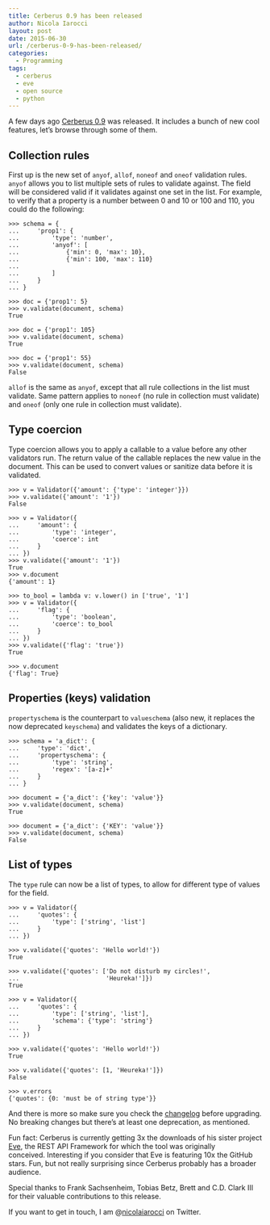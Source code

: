```yaml
---
title: Cerberus 0.9 has been released
author: Nicola Iarocci
layout: post
date: 2015-06-30
url: /cerberus-0-9-has-been-released/
categories:
  - Programming
tags:
  - cerberus
  - eve
  - open source
  - python
---
```

A few days ago [Cerberus 0.9][1] was released. It includes a bunch of new cool features, let&#8217;s browse through some of them.

## Collection rules

First up is the new set of `anyof`, `allof`, `noneof` and `oneof` validation rules. `anyof` allows you to list multiple sets of rules to validate against. The field will be considered valid if it validates against one set in the list. For example, to verify that a property is a number between 0 and 10 or 100 and 110, you could do the following:

    >>> schema = {
    ...     'prop1': {
    ...         'type': 'number',
    ...         'anyof': [
    ...             {'min': 0, 'max': 10}, 
    ...             {'min': 100, 'max': 110}
    ...         
    ...         ]
    ...     }
    ... }
    
    >>> doc = {'prop1': 5}
    >>> v.validate(document, schema)
    True
    
    >>> doc = {'prop1': 105}
    >>> v.validate(document, schema)
    True
    
    >>> doc = {'prop1': 55}
    >>> v.validate(document, schema)
    False

`allof` is the same as `anyof`, except that all rule collections in the list must validate. Same pattern applies to `noneof` (no rule in collection must validate) and `oneof` (only one rule in collection must validate).

## Type coercion

Type coercion allows you to apply a callable to a value before any other validators run. The return value of the callable replaces the new value in the document. This can be used to convert values or sanitize data before it is validated.

    >>> v = Validator({'amount': {'type': 'integer'}})
    >>> v.validate({'amount': '1'})
    False
    
    >>> v = Validator({
    ...     'amount': {
    ...         'type': 'integer', 
    ...         'coerce': int
    ...     }
    ... })
    >>> v.validate({'amount': '1'})
    True
    >>> v.document
    {'amount': 1}
    
    >>> to_bool = lambda v: v.lower() in ['true', '1']
    >>> v = Validator({
    ...     'flag': {
    ...         'type': 'boolean', 
    ...         'coerce': to_bool
    ...     }
    ... })
    >>> v.validate({'flag': 'true'})
    True
    
    >>> v.document
    {'flag': True}
    

## Properties (keys) validation

`propertyschema` is the counterpart to `valueschema` (also new, it replaces the now deprecated `keyschema`) and validates the keys of a dictionary.

    >>> schema = 'a_dict': {
    ...     'type': 'dict', 
    ...     'propertyschema': {
    ...         'type': 'string', 
    ...         'regex': '[a-z]+'
    ...     }
    ... }
    
    >>> document = {'a_dict': {'key': 'value'}}
    >>> v.validate(document, schema)
    True
    
    >>> document = {'a_dict': {'KEY': 'value'}}
    >>> v.validate(document, schema)
    False
    

## List of types

The `type` rule can now be a list of types, to allow for different type of values for the field.

    >>> v = Validator({
    ...     'quotes': {
    ...         'type': ['string', 'list']
    ...     }
    ... })
    
    >>> v.validate({'quotes': 'Hello world!'})
    True
    
    >>> v.validate({'quotes': ['Do not disturb my circles!', 
    ...                        'Heureka!']})
    True
    
    >>> v = Validator({
    ...     'quotes': {
    ...         'type': ['string', 'list'], 
    ...         'schema': {'type': 'string'}
    ...     }
    ... })
    
    >>> v.validate({'quotes': 'Hello world!'})
    True 
    
    >>> v.validate({'quotes': [1, 'Heureka!']})
    False
    
    >>> v.errors
    {'quotes': {0: 'must be of string type'}}
    

And there is more so make sure you check the [changelog][2] before upgrading. No breaking changes but there&#8217;s at least one deprecation, as mentioned.

Fun fact: Cerberus is currently getting 3x the downloads of his sister project [Eve][3], the REST API Framework for which the tool was originally conceived. Interesting if you consider that Eve is featuring 10x the GitHub stars. Fun, but not really surprising since Cerberus probably has a broader audience.

Special thanks to Frank Sachsenheim, Tobias Betz, Brett and C.D. Clark III for their valuable contributions to this release.

If you want to get in touch, I am @[nicolaiarocci][4] on Twitter.

 [1]: https://github.com/nicolaiarocci/cerberus
 [2]: https://cerberus.readthedocs.org/en/latest/#changelog
 [3]: https://github.com/nicolaiarocci/eve
 [4]: http://twitter.com/nicolaiarocci

